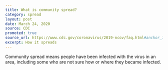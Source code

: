 ```yaml
---
title: What is community spread?
category: spread
layout: post
date: March 24, 2020
source: CDC
promoted: true
source_url: https://www.cdc.gov/coronavirus/2019-ncov/faq.html#anchor_1584386553767
excerpt: How it spreads
---
```


Community spread means people have been infected with the virus in an area, including some who are not sure how or where they became infected.